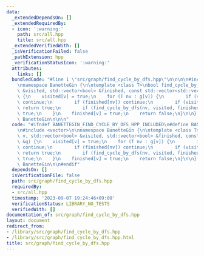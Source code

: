 ```yaml
---
data:
  _extendedDependsOn: []
  _extendedRequiredBy:
  - icon: ':warning:'
    path: src/all.hpp
    title: src/all.hpp
  _extendedVerifiedWith: []
  _isVerificationFailed: false
  _pathExtension: hpp
  _verificationStatusIcon: ':warning:'
  attributes:
    links: []
  bundledCode: "#line 1 \"src/graph/find_cycle_by_dfs.hpp\"\n\n\n\n#include <vector>\n\
    \nnamespace BanetteGin {\n\ntemplate <class T>\nbool find_cycle_by_dfs(T v, std::vector<bool>\
    \ &visited, std::vector<bool> &finished, const std::vector<std::vector<T>> &g)\
    \ {\n    visited[v] = true;\n    for (T nv : g[v]) {\n        if (visited[nv])\
    \ continue;\n        if (finished[nv]) continue;\n        if (visited[nv] && !finished[nv])\
    \ return true;\n        if (find_cycle_by_dfs(nv, visited, finished, g)) return\
    \ true;\n    }\n    finished[v] = true;\n    return false;\n}\n\n}  // namespace\
    \ BanetteGin\n\n\n"
  code: "#ifndef BANETTEGIN_FIND_CYCLE_BY_DFS_HPP_INCLUDED\n#define BANETTEGIN_FIND_CYCLE_BY_DFS_HPP_INCLUDED\n\
    \n#include <vector>\n\nnamespace BanetteGin {\n\ntemplate <class T>\nbool find_cycle_by_dfs(T\
    \ v, std::vector<bool> &visited, std::vector<bool> &finished, const std::vector<std::vector<T>>\
    \ &g) {\n    visited[v] = true;\n    for (T nv : g[v]) {\n        if (visited[nv])\
    \ continue;\n        if (finished[nv]) continue;\n        if (visited[nv] && !finished[nv])\
    \ return true;\n        if (find_cycle_by_dfs(nv, visited, finished, g)) return\
    \ true;\n    }\n    finished[v] = true;\n    return false;\n}\n\n}  // namespace\
    \ BanetteGin\n\n#endif"
  dependsOn: []
  isVerificationFile: false
  path: src/graph/find_cycle_by_dfs.hpp
  requiredBy:
  - src/all.hpp
  timestamp: '2023-09-07 19:24:46+09:00'
  verificationStatus: LIBRARY_NO_TESTS
  verifiedWith: []
documentation_of: src/graph/find_cycle_by_dfs.hpp
layout: document
redirect_from:
- /library/src/graph/find_cycle_by_dfs.hpp
- /library/src/graph/find_cycle_by_dfs.hpp.html
title: src/graph/find_cycle_by_dfs.hpp
---
```

